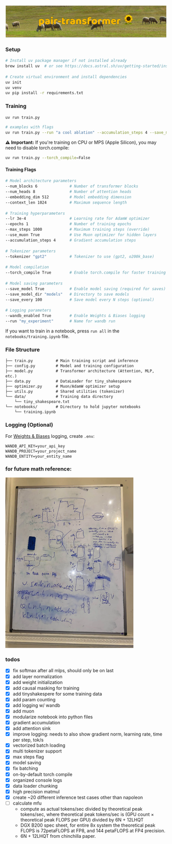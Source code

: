 ![Pair Transformer](pair-transformer.png)


### Setup

```bash
# Install uv package manager if not installed already
brew install uv  # or see https://docs.astral.sh/uv/getting-started/installation/

# Create virtual environment and install dependencies
uv init
uv venv
uv pip install -r requirements.txt
```

### Training

```bash
uv run train.py
```

```bash
# examples with flags
uv run train.py --run "a cool ablation" --accumulation_steps 4 --save_model=True
```

**⚠️ Important:** If you're training on CPU or MPS (Apple Silicon), you may need to disable torch.compile:
```bash
uv run train.py --torch_compile=False
```

#### Training Flags

```bash
# Model architecture parameters
--num_blocks 6              # Number of transformer blocks
--num_heads 8               # Number of attention heads
--embedding_dim 512         # Model embedding dimension
--context_len 1024          # Maximum sequence length

# Training hyperparameters
--lr 3e-4                   # Learning rate for AdamW optimizer
--epochs 1                  # Number of training epochs
--max_steps 1000            # Maximum training steps (override)
--use_muon True             # Use Muon optimizer for hidden layers
--accumulation_steps 4      # Gradient accumulation steps

# Tokenizer parameters
--tokenizer "gpt2"          # Tokenizer to use (gpt2, o200k_base)

# Model compilation
--torch_compile True        # Enable torch.compile for faster training (default: True)

# Model saving parameters
--save_model True           # Enable model saving (required for saves)
--save_model_dir "models"   # Directory to save models
--save_every 100            # Save model every N steps (optional)

# Logging parameters
--wandb_enabled True        # Enable Weights & Biases logging
--run "my_experiment"       # Name for wandb run
```

If you want to train in a notebook, press `run all` in the `notebooks/training.ipynb` file.

### File Structure

```
├── train.py          # Main training script and inference
├── config.py         # Model and training configuration
├── model.py          # Transformer architecture (Attention, MLP, etc.)
├── data.py           # DataLoader for tiny_shakespeare
├── optimizer.py      # Muon/AdamW optimizer setup
├── utils.py          # Shared utilities (tokenizer)
└── data/             # Training data directory
    └── tiny_shakespeare.txt
└── notebooks/        # Directory to hold jupyter notebooks
    └── training.ipynb
```

### Logging (Optional)

For [Weights & Biases](https://wandb.ai) logging, create `.env`:
```env
WANDB_API_KEY=your_api_key
WANDB_PROJECT=your_project_name
WANDB_ENTITY=your_entity_name
```

### for future math reference:

<img src="assets/whiteboard.webp" width="400"/>

### todos
- [x] fix softmax after all mlps, should only be on last
- [x] add layer normalization
- [x] add weight initialization
- [x] add causal masking for training
- [x] add tinyshakespere for some training data
- [x] add param counting
- [x] add logging w/ wandb
- [x] add muon
- [x] modularize notebook into python files
- [x] gradient accumulation
- [x] add attention sink
- [x] improve logging: needs to also show gradient norm, learning rate, time per step, tok/s
- [x] vectorized batch loading
- [x] multi tokenizer support
- [x] max steps flag
- [x] model saving
- [x] fix batching
- [x] on-by-default torch compile
- [x] organized console logs
- [x] data loader chunking
- [x] high precision matmul
- [x] create ~20 different inference test cases other than napoleon
- [ ] calculate mfu 
    - compute as actual tokens/sec divided by theoretical peak tokens/sec, where theoretical peak tokens/sec is (GPU count × theoretical peak FLOPS per GPU) divided by 6N + 12LHQT
    - DGX B200 spec sheet, for entire 8x system the theoretical peak FLOPS is 72petaFLOPS at FP8, and 144 petaFLOPS at FP4 precision.
    - 6N + 12LHQT from chinchilla paper.
